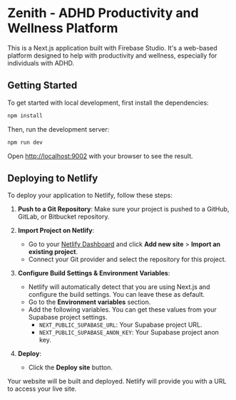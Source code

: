 # Zenith - ADHD Productivity and Wellness Platform

This is a Next.js application built with Firebase Studio. It's a web-based platform designed to help with productivity and wellness, especially for individuals with ADHD.

## Getting Started

To get started with local development, first install the dependencies:

```bash
npm install
```

Then, run the development server:

```bash
npm run dev
```

Open [http://localhost:9002](http://localhost:9002) with your browser to see the result.

## Deploying to Netlify

To deploy your application to Netlify, follow these steps:

1.  **Push to a Git Repository**: Make sure your project is pushed to a GitHub, GitLab, or Bitbucket repository.

2.  **Import Project on Netlify**:
    *   Go to your [Netlify Dashboard](https://app.netlify.com/) and click **Add new site** > **Import an existing project**.
    *   Connect your Git provider and select the repository for this project.

3.  **Configure Build Settings & Environment Variables**:
    *   Netlify will automatically detect that you are using Next.js and configure the build settings. You can leave these as default.
    *   Go to the **Environment variables** section.
    *   Add the following variables. You can get these values from your Supabase project settings.
        *   `NEXT_PUBLIC_SUPABASE_URL`: Your Supabase project URL.
        *   `NEXT_PUBLIC_SUPABASE_ANON_KEY`: Your Supabase project anon key.

4.  **Deploy**:
    *   Click the **Deploy site** button.

Your website will be built and deployed. Netlify will provide you with a URL to access your live site.
